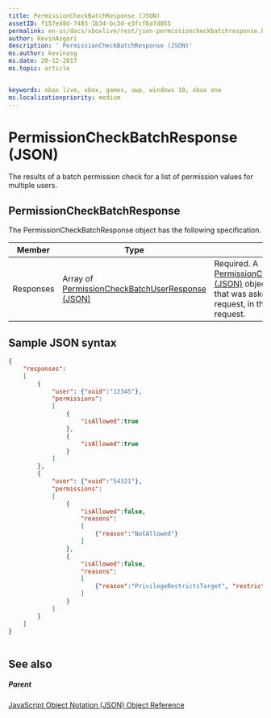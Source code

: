 ```yaml
---
title: PermissionCheckBatchResponse (JSON)
assetID: f157ed8d-7483-1b34-bc3d-e3fcf6a7d055
permalink: en-us/docs/xboxlive/rest/json-permissioncheckbatchresponse.html
author: KevinAsgari
description: ' PermissionCheckBatchResponse (JSON)'
ms.author: kevinasg
ms.date: 20-12-2017
ms.topic: article


keywords: xbox live, xbox, games, uwp, windows 10, xbox one
ms.localizationpriority: medium
---
```



# PermissionCheckBatchResponse (JSON)
The results of a batch permission check for a list of permission values for multiple users. 
<a id="ID4EN"></a>

 
## PermissionCheckBatchResponse
 
The PermissionCheckBatchResponse object has the following specification.
 
| Member| Type| Description| 
| --- | --- | --- | 
| Responses| Array of [PermissionCheckBatchUserResponse (JSON)](json-permissioncheckbatchuserresponse.md)| Required. A [PermissionCheckBatchUserResponse (JSON)](json-permissioncheckbatchuserresponse.md) object for each permission that was asked for in the original request, in the same order as in that request.| 
  
<a id="ID4EQB"></a>

 
## Sample JSON syntax
 

```json
{
    "responses":
    [
        {
            "user": {"xuid":"12345"},
            "permissions":
            [
                {
                    "isAllowed":true
                },
                {
                    "isAllowed":true
                }
            ]
        },
        {
            "user": {"xuid":"54321"},
            "permissions":
            [
                {
                    "isAllowed":false,
                    "reasons":
                    [
                        {"reason":"NotAllowed"}
                    ]
                },
                {
                    "isAllowed":false,
                    "reasons":
                    [
                        {"reason":"PrivilegeRestrictsTarget", "restrictedSetting":"AllowProfileViewing"}
                    ]
                }
            ]
        }
    ]
}
    
```

  
<a id="ID4EZB"></a>

 
## See also
 
<a id="ID4E2B"></a>

 
##### Parent 

[JavaScript Object Notation (JSON) Object Reference](atoc-xboxlivews-reference-json.md)

   